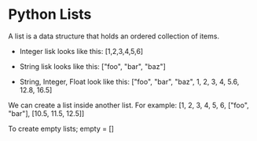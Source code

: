 # Python Lists

A list is a data structure that holds an ordered collection of items.

- Integer lisk looks like this: [1,2,3,4,5,6]

- String lisk looks like this: ["foo", "bar", "baz"]

- String, Integer, Float look like this: ["foo", "bar", "baz", 1, 2, 3, 4, 5.6, 12.8, 16.5]

We can create a list inside another list. For example:
[1, 2, 3, 4, 5, 6, ["foo", "bar"], [10.5, 11.5, 12.5]]

To create empty lists; empty = []
